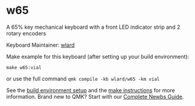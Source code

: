 # w65

A 65% key mechanical keyboard with a front LED indicator strip and 2 rotary encoders

Keyboard Maintainer: [wlard](https://github.com/wlard)  


Make example for this keyboard (after setting up your build environment):

    make w65:vial
    
or use the full command `qmk compile -kb wlard/w65 -km vial`




See the [build environment setup](https://docs.qmk.fm/#/getting_started_build_tools) and the [make instructions](https://docs.qmk.fm/#/getting_started_make_guide) for more information. Brand new to QMK? Start with our [Complete Newbs Guide](https://docs.qmk.fm/#/newbs).
